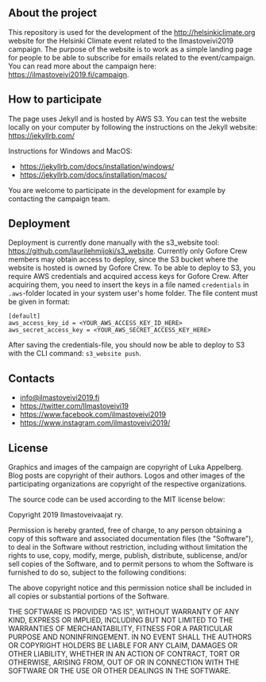 ## About the project

This repository is used for the development of the http://helsinkiclimate.org website for the Helsinki Climate event related to the Ilmastoveivi2019 campaign. The purpose of the website is to work as a simple landing page for people to be able to subscribe for emails related to the event/campaign. You can read more about the campaign here: https://ilmastoveivi2019.fi/campaign.

## How to participate

The page uses Jekyll and is hosted by AWS S3. You can test the website locally on your computer by following the instructions on the Jekyll website: https://jekyllrb.com/

Instructions for Windows and MacOS:
- https://jekyllrb.com/docs/installation/windows/
- https://jekyllrb.com/docs/installation/macos/

You are welcome to participate in the development for example by contacting the campaign team.

## Deployment

Deployment is currently done manually with the s3_website tool: https://github.com/laurilehmijoki/s3_website. Currently only Gofore Crew members may obtain access to deploy, since the S3 bucket where the website is hosted is owned by Gofore Crew. To be able to deploy to S3, you require AWS credentials and acquired access keys for Gofore Crew. After acquiring them, you need to insert the keys in a file named `credentials` in `.aws`-folder located in your system user's home folder. The file content must be given in format:

```
[default]
aws_access_key_id = <YOUR_AWS_ACCESS_KEY_ID_HERE>
aws_secret_access_key = <YOUR_AWS_SECRET_ACCESS_KEY_HERE>
```

After saving the credentials-file, you should now be able to deploy to S3 with the CLI command: `s3_website push`.

## Contacts

- info@ilmastoveivi2019.fi
- https://twitter.com/Ilmastoveivi19
- https://www.facebook.com/ilmastoveivi2019
- https://www.instagram.com/ilmastoveivi2019/

## License

Graphics and images of the campaign are copyright of Luka Appelberg. Blog posts are copyright of their authors. Logos and other images of the participating organizations are copyright of the respective organizations. 

The source code can be used according to the MIT license below:

Copyright 2019 Ilmastoveivaajat ry. 

Permission is hereby granted, free of charge, to any person obtaining a copy of this software and associated documentation files (the "Software"), to deal in the Software without restriction, including without limitation the rights to use, copy, modify, merge, publish, distribute, sublicense, and/or sell copies of the Software, and to permit persons to whom the Software is furnished to do so, subject to the following conditions:

The above copyright notice and this permission notice shall be included in all copies or substantial portions of the Software.

THE SOFTWARE IS PROVIDED "AS IS", WITHOUT WARRANTY OF ANY KIND, EXPRESS OR IMPLIED, INCLUDING BUT NOT LIMITED TO THE WARRANTIES OF MERCHANTABILITY, FITNESS FOR A PARTICULAR PURPOSE AND NONINFRINGEMENT. IN NO EVENT SHALL THE AUTHORS OR COPYRIGHT HOLDERS BE LIABLE FOR ANY CLAIM, DAMAGES OR OTHER LIABILITY, WHETHER IN AN ACTION OF CONTRACT, TORT OR OTHERWISE, ARISING FROM, OUT OF OR IN CONNECTION WITH THE SOFTWARE OR THE USE OR OTHER DEALINGS IN THE SOFTWARE.
